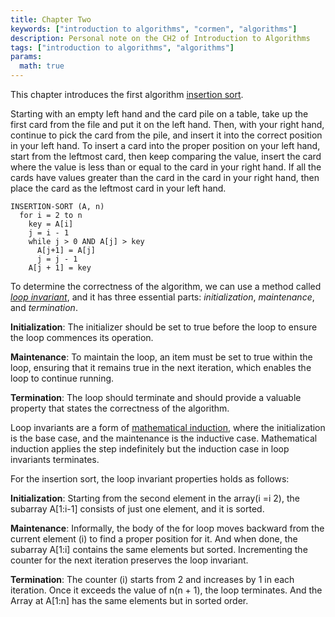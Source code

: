 ```yaml
---
title: Chapter Two
keywords: ["introduction to algorithms", "cormen", "algorithms"]
description: Personal note on the CH2 of Introduction to Algorithms
tags: ["introduction to algorithms", "algorithms"]
params:
  math: true
---
```


This chapter introduces the first algorithm [insertion sort](https://en.wikipedia.org/wiki/Insertion_sort). 

Starting with an empty left hand and the card pile on a table, take up the first card from the file and put it on the left hand. Then, with your right hand, continue to pick the card from the pile, and insert it into the correct position in your left hand. To insert a card into the proper position on your left hand, start from the leftmost card, then keep comparing the value, insert the card where the value is less than or equal to the card in your right hand. If all the cards have values greater than the card in the card in your right hand, then place the card as the leftmost card in your left hand.

```text
INSERTION-SORT (A, n)
  for i = 2 to n
    key = A[i]
    j = i - 1
    while j > 0 AND A[j] > key
      A[j+1] = A[j]
      j = j - 1
    A[j + 1] = key
```

To determine the correctness of the algorithm, we can use a method called [_loop invariant_](https://en.wikipedia.org/wiki/Loop_invariant), and it has three essential parts: _initialization_, _maintenance_, and _termination_.

**Initialization**: The initializer should be set to true before the loop to ensure the loop commences its operation.

**Maintenance**: To maintain the loop, an item must be set to true within the loop, ensuring that it remains true in the next iteration, which enables the loop to continue running.

**Termination**: The loop should terminate and should provide a valuable property that states the correctness of the algorithm.

Loop invariants are a form of [mathematical induction](https://en.wikipedia.org/wiki/Mathematical_induction), where the initialization is the base case, and the maintenance is the inductive case. Mathematical induction applies the step indefinitely but the induction case in loop invariants terminates.

For the insertion sort, the loop invariant properties holds as follows:

**Initialization**: Starting from the second element in the array(i =i 2), the subarray A[1:i-1] consists of just one element, and it is sorted.

**Maintenance**: Informally, the body of the for loop moves backward from the current element (i) to find a proper position for it. And when done, the subarray A[1:i] contains the same elements but sorted. Incrementing the counter for the next iteration preserves the loop invariant.

**Termination**: The counter (i) starts from 2 and increases by 1 in each iteration. Once it exceeds the value of n(n + 1), the loop terminates. And the Array at A[1:n] has the same elements but in sorted order.
